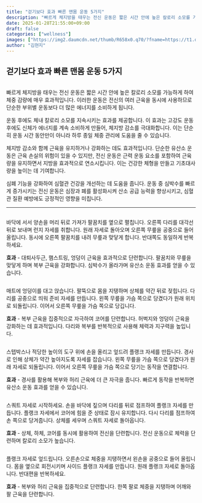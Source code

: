 ```yaml
---
title: "걷기보다 효과 빠른 맨몸 운동 5가지"
description: "빠르게 체지방을 태우는 전신 운동은 짧은 시간 안에 높은 칼로리 소모를 가능하게 하여 체중 감량에 매우 효과적입니다. 이러한 운동은 전신의 여러 근육을 동시에 사용하므로 단순한 부위별 운동보다 더 많은 에너지를 소비하게 됩니다."
date: 2025-01-28T21:55:00+09:00
draft: false
categories: ["wellness"]
images: ["https://img2.daumcdn.net/thumb/R658x0.q70/?fname=https://t1.daumcdn.net/news/202501/27/tenbody/20250127173019919tcqr.png", "https://t1.daumcdn.net/news/202501/27/tenbody/20250127173020221ibrw.gif", "https://t1.daumcdn.net/news/202501/27/tenbody/20250127173020634nyez.gif", "https://t1.daumcdn.net/news/202501/27/tenbody/20250127173020984rkkl.gif", "https://t1.daumcdn.net/news/202501/27/tenbody/20250127173021312oyey.gif"]
author: "김현지"
---
```


<h2 >걷기보다 효과 빠른 맨몸 운동 5가지</h2> <figure ><img src="https://img2.daumcdn.net/thumb/R658x0.q70/?fname=https://t1.daumcdn.net/news/202501/27/tenbody/20250127173019919tcqr.png" alt=""/></figure> <p>빠르게 체지방을 태우는 전신 운동은 짧은 시간 안에 높은 칼로리 소모를 가능하게 하여 체중 감량에 매우 효과적입니다. 이러한 운동은 전신의 여러 근육을 동시에 사용하므로 단순한 부위별 운동보다 더 많은 에너지를 소비하게 됩니다.</p> <p>운동 후에도 체내 칼로리 소모를 지속시키는 효과를 제공합니다. 이 효과는 고강도 운동 후에도 신체가 에너지를 계속 소비하게 만들어, 체지방 감소를 극대화합니다. 이는 단순히 운동 시간 동안만이 아니라 하루 종일 체중 관리에 도움을 줄 수 있습니다.</p> <p>체지방 감소와 함께 근육을 유지하거나 강화하는 데도 효과적입니다. 단순한 유산소 운동은 근육 손실의 위험이 있을 수 있지만, 전신 운동은 근력 운동 요소를 포함하여 근육량을 유지하면서 지방을 효과적으로 연소시킵니다. 이는 건강한 체형을 만들고 기초대사량을 높이는 데 기여합니다.</p> <p>심폐 기능을 강화하여 심혈관 건강을 개선하는 데 도움을 줍니다. 운동 중 심박수를 빠르게 증가시키는 전신 운동은 심장과 폐를 활성화시켜 산소 공급 능력을 향상시키고, 심혈관 질환 예방에도 긍정적인 영향을 미칩니다.</p> <hr /> <figure ><img src="https://t1.daumcdn.net/news/202501/27/tenbody/20250127173020221ibrw.gif" alt=""/></figure> <p>바닥에 서서 양손을 머리 뒤로 가져가 팔꿈치를 옆으로 펼칩니다. 오른쪽 다리를 대각선 뒤로 보내며 런지 자세를 취합니다. 원래 자세로 돌아오며 오른쪽 무릎을 공중으로 들어 올립니다. 동시에 오른쪽 팔꿈치를 내려 무릎과 맞닿게 합니다. 반대쪽도 동일하게 반복하세요.</p> <p><strong>효과</strong> - 대퇴사두근, 햄스트링, 엉덩이 근육을 효과적으로 단련합니다. 팔꿈치와 무릎을 맞닿게 하며 복부 근육을 강화합니다. 심박수가 올라가며 유산소 운동 효과를 얻을 수 있습니다.</p> <figure ><img src="https://t1.daumcdn.net/news/202501/27/tenbody/20250127173020634nyez.gif" alt=""/></figure> <p>매트에 엉덩이를 대고 앉습니다. 팔뚝으로 몸을 지탱하며 상체를 약간 뒤로 젖힙니다. 다리를 공중으로 띄워 준비 자세를 만듭니다. 왼쪽 무릎을 가슴 쪽으로 당겼다가 원래 위치로 되돌립니다. 이어서 오른쪽 무릎을 가슴 쪽으로 당깁니다.</p> <p><strong>효과</strong> - 복부 근육을 집중적으로 자극하여 코어를 단련합니다. 허벅지와 엉덩이 근육을 강화하는 데 효과적입니다. 다리와 복부를 반복적으로 사용해 체력과 지구력을 높입니다.</p> <figure ><img src="https://t1.daumcdn.net/news/202501/27/tenbody/20250127173020984rkkl.gif" alt=""/></figure> <p>스텝박스나 적당한 높이의 도구 위에 손을 올리고 엎드려 플랭크 자세를 만듭니다. 경사로 인해 상체가 약간 높아지도록 자세를 잡습니다. 왼쪽 무릎을 가슴 쪽으로 당겼다가 원래 자세로 되돌립니다. 이어서 오른쪽 무릎을 가슴 쪽으로 당기는 동작을 연결합니다.</p> <p><strong>효과</strong> - 경사를 활용해 복부와 허리 근육에 더 큰 자극을 줍니다. 빠르게 동작을 반복하면 유산소 운동 효과를 얻을 수 있습니다.</p> <figure ><img src="https://t1.daumcdn.net/news/202501/27/tenbody/20250127173021312oyey.gif" alt=""/></figure> <p>스쿼트 자세로 시작하세요. 손을 바닥에 짚으며 다리를 뒤로 점프하여 플랭크 자세를 만듭니다. 플랭크 자세에서 코어에 힘을 준 상태로 잠시 유지합니다. 다시 다리를 점프하여 손 쪽으로 당겨줍니다. 상체를 세우며 스쿼트 자세로 돌아옵니다.</p> <p><strong>효과</strong> - 상체, 하체, 코어를 동시에 활용하여 전신을 단련합니다. 전신 운동으로 체력을 단련하며 칼로리 소모가 높습니다.</p> <figure ><img src="https://t1.daumcdn.net/news/202501/27/tenbody/20250127173021712fsin.gif" alt=""/></figure> <p>플랭크 자세로 엎드립니다. 오른손으로 체중을 지탱하면서 왼손을 공중으로 들어 올립니다. 몸을 옆으로 회전시키며 사이드 플랭크 자세를 만듭니다. 원래 플랭크 자세로 돌아옵니다. 반대편을 반복하세요.</p> <p><strong>효과</strong> - 복부와 허리 근육을 집중적으로 단련합니다. 한쪽 팔로 체중을 지탱하며 어깨와 팔 근육을 단련합니다.</p>